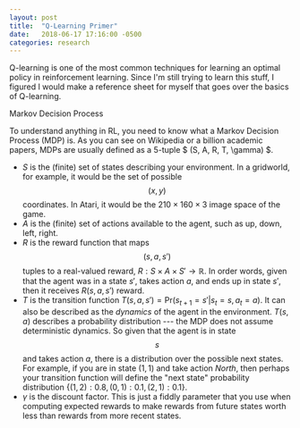 ```yaml
---
layout: post
title:  "Q-Learning Primer"
date:   2018-06-17 17:16:00 -0500
categories: research
---
```


Q-learning is one of the most common techniques for learning an optimal policy in reinforcement learning. Since I'm still trying to learn this stuff, I figured I would make a reference sheet for myself that goes over the basics of Q-learning.

Markov Decision Process

To understand anything in RL, you need to know what a Markov Decision Process (MDP) is. As you can see on Wikipedia or a billion academic papers, MDPs are usually defined as a 5-tuple $ (S, A, R, T, \gamma) $.

- $S$ is the (finite) set of states describing your environment. In a gridworld, for example, it would be the set of possible $$(x, y)$$ coordinates. In Atari, it would be the $210 \times 160 \times 3$ image space of the game.
- $A$ is the (finite) set of actions available to the agent, such as up, down, left, right.
- $R$ is the reward function that maps $$(s, a, s')$$ tuples to a real-valued reward, $R: S \times A \times S' \rightarrow \mathbb{R}$. In order words, given that the agent was in a state $s'$, takes action $a$, and ends up in state $s'$, then it receives $R(s, a, s')$ reward.
- $T$ is the transition function $T(s, a, s') = \textrm{Pr}(s_{t+1} = s' \vert s_t = s, a_t = a)$. It can also be described as the *dynamics* of the agent in the environment. $T(s, a)$ describes a probability distribution --- the MDP does not assume deterministic dynamics. So given that the agent is in state $$s$$ and takes action $a$, there is a distribution over the possible next states. For example, if you are in state $(1, 1)$ and take action *North*, then perhaps your transition function will define the "next state" probability distribution $\{(1, 2): 0.8, (0, 1): 0.1, (2, 1): 0.1\}$.
- $\gamma$ is the discount factor. This is just a fiddly parameter that you use when computing expected rewards to make rewards from future states worth less than rewards from more recent states.